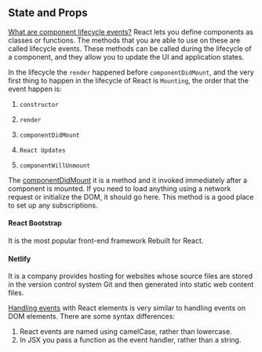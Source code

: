 ## State and Props

[What are component lifecycle events?](https://medium.com/@joshuablankenshipnola/react-component-lifecycle-events-cb77e670a093)
React lets you define components as classes or functions. The methods that you are able to use on these are called lifecycle events. These methods can be called during the lifecycle of a component, and they allow you to update the UI and application states. 

In the lifecycle the `render` happened before `componentDidMount`, and the very first thing to happen in the lifecycle of React is `Mounting`, the order that the event happen is: 

1. `constructor`

2. `render`

3. `componentDidMount`

4. `React Updates`

5. `componentWillUnmount`

The [componentDidMount](https://medium.com/@joshuablankenshipnola/react-component-lifecycle-events-cb77e670a093) it is a method and it invoked immediately after a component is mounted. If you need to load anything using a network request or initialize the DOM, it should go here. This method is a good place to set up any subscriptions.

#### React Bootstrap
It is the most popular front-end framework Rebuilt for React.

#### Netlify 
It is a company provides hosting for websites whose source files are stored in the version control system Git and then generated into static web content files.

[Handling events](https://reactjs.org/docs/handling-events.html) with React elements is very similar to handling events on DOM elements. There are some syntax differences:

1. React events are named using camelCase, rather than lowercase.
2. In JSX you pass a function as the event handler, rather than a string.